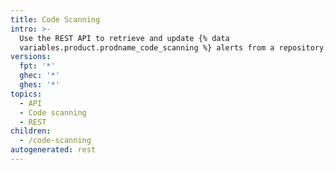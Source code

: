 ```yaml
---
title: Code Scanning
intro: >-
  Use the REST API to retrieve and update {% data
  variables.product.prodname_code_scanning %} alerts from a repository.
versions:
  fpt: '*'
  ghec: '*'
  ghes: '*'
topics:
  - API
  - Code scanning
  - REST
children:
  - /code-scanning
autogenerated: rest
---
```


<!-- Content after this section is automatically generated -->
